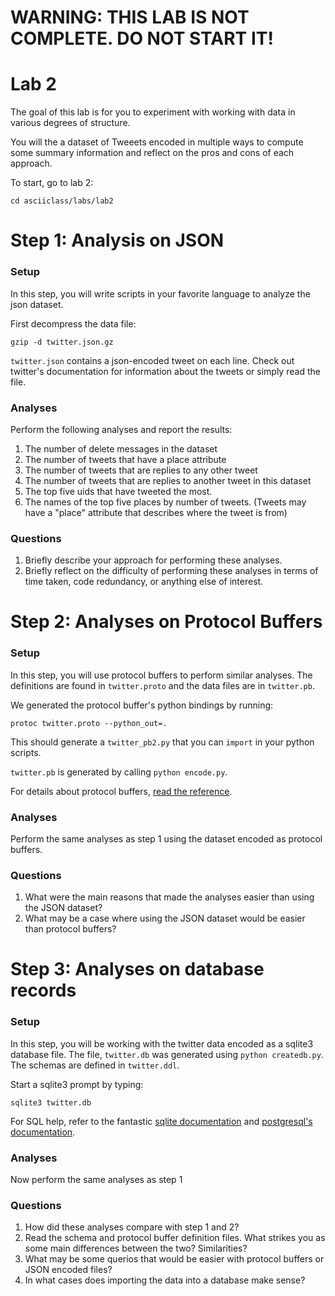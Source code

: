 
# WARNING: THIS LAB IS NOT COMPLETE.  DO NOT START IT!


# Lab 2

The goal of this lab is for you to experiment with working with data
in various degrees of structure.

You will the a dataset of Tweeets encoded in multiple ways to compute
some summary information and reflect on the pros and cons of each
approach.

To start, go to lab 2:

    cd asciiclass/labs/lab2

# Step 1: Analysis on JSON

### Setup

In this step, you will write scripts in your favorite language to analyze the json dataset.  

First decompress the data file:

    gzip -d twitter.json.gz

`twitter.json` contains a json-encoded tweet on each line.  Check out twitter's documentation for information about the tweets or simply read the file.

### Analyses

Perform the following analyses and report the results:

1. The number of delete messages in the dataset
2. The number of tweets that have a place attribute
2. The number of tweets that are replies to any other tweet
3. The number of tweets that are replies to another tweet in this dataset
4. The top five uids that have tweeted the most.
3. The names of the top five places by number of tweets.  (Tweets may have a "place" attribute that describes where the tweet is from)

### Questions

1. Briefly describe your approach for performing these analyses.
1. Briefly reflect on the difficulty of performing these analyses in terms of time taken, code redundancy, or anything else of interest.

# Step 2: Analyses on Protocol Buffers

### Setup

In this step, you will use protocol buffers to perform similar analyses.  The definitions are found in `twitter.proto` and the data files are in `twitter.pb`.  

We generated the protocol buffer's python bindings by running:

    protoc twitter.proto --python_out=.
    
This should generate a `twitter_pb2.py` that you can `import` in your python scripts.

`twitter.pb` is generated by calling `python encode.py`.

For details about protocol buffers, [read the reference](https://developers.google.com/protocol-buffers/docs/reference/overview).


### Analyses

Perform the same analyses as step 1 using the dataset encoded as protocol buffers.

### Questions

1. What were the main reasons that made the analyses easier than using
   the JSON dataset?
2. What may be a case where using the JSON dataset would be easier than protocol buffers?

# Step 3: Analyses on database records

### Setup

In this step, you will be working with the twitter data encoded as a
sqlite3 database file.  The file, `twitter.db` was generated using `python createdb.py`.
The schemas are defined in `twitter.ddl`.

Start a sqlite3 prompt by typing:

    sqlite3 twitter.db

For SQL help, refer to the fantastic [sqlite documentation](http://www.sqlite.org/docs.html)
and [postgresql's documentation](http://www.postgresql.org/docs/).

### Analyses

Now perform the same analyses as step 1

### Questions

1. How did these analyses compare with step 1 and 2?
2. Read the schema and protocol buffer definition files.  What strikes you as some main
   differences between the two?  Similarities?
3. What may be some querios that would be easier with protocol buffers or JSON encoded files?
4. In what cases does importing the data into a database make sense?

